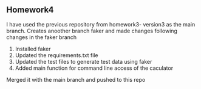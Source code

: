 ## Homework4 

I have used the previous repository from homework3- version3 as the main branch.
Creates anoother branch faker and made changes following changes in the faker branch
1. Installed faker
2. Updated the requirements.txt file
3. Updated the test files to generate test data using faker
4. Added main function for command line access of the caculator

Merged it with the main branch and pushed to this repo 
